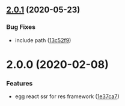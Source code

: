 ## [2.0.1](https://github.com/easy-team/egg-react-typescript-boilerplate/compare/2.0.0...2.0.1) (2020-05-23)


### Bug Fixes

* include path ([13c52f9](https://github.com/easy-team/egg-react-typescript-boilerplate/commit/13c52f98067d950358577e660d5fa141b3efc9dc))



# 2.0.0 (2020-02-08)


### Features

* egg react ssr for res framework ([1e37ca7](https://github.com/easy-team/egg-react-typescript-boilerplate/commit/1e37ca7))



